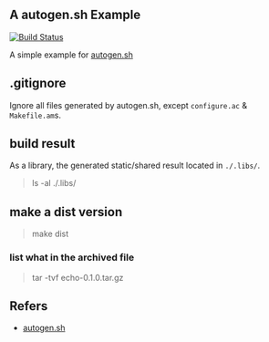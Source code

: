## A autogen.sh Example
[![Build Status](https://travis-ci.org/shiffthq/autogen.sh-example.svg?branch=master)](https://travis-ci.org/shiffthq/autogen.sh-example)

A simple example for [autogen.sh](http://buildconf.brlcad.org/)

## .gitignore
Ignore all files generated by autogen.sh, except `configure.ac` & `Makefile.am`s.

## build result
As a library, the generated static/shared result located in `./.libs/`.
> ls -al ./.libs/

## make a dist version
> make dist

### list what in the archived file
> tar -tvf echo-0.1.0.tar.gz

## Refers
- [autogen.sh](https://sourceforge.net/projects/buildconf/)
